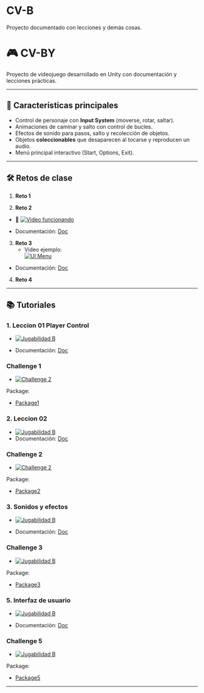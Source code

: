 # CV-B
Proyecto documentado con lecciones y demás cosas.

# 🎮 CV-BY

Proyecto de videojuego desarrollado en Unity con documentación y lecciones prácticas.

---

## 🚀 Características principales
- Control de personaje con **Input System** (moverse, rotar, saltar).  
- Animaciones de caminar y salto con control de bucles.  
- Efectos de sonido para pasos, salto y recolección de objetos.  
- Objetos **coleccionables** que desaparecen al tocarse y reproducen un audio.  
- Menú principal interactivo (Start, Options, Exit).

---

## 🛠️ Retos de clase

1. **Reto 1**


2. **Reto 2**
- 🎥 [![Video funcionando](https://github.com/user-attachments/assets/a8d22d78-4ac0-4c5c-9c83-2179df7f3df3)](https://drive.google.com/file/d/1DI9DqSuuPy-4uyhG42fMn7RQaJW8jM75/view?usp=drive_link)

- Documentación: [Doc](https://docs.google.com/document/d/1Aq6xLKmkcKKDhELxQ8CuIGu4LDXNFubO/edit?usp=drive_link&ouid=106229535936603385134&rtpof=true&sd=true)

3. **Reto 3**
   - Video ejemplo:  
  [![UI Menu](https://github.com/user-attachments/assets/82032371-361b-41c0-af7b-64fad7ee90d5
)](https://drive.google.com/file/d/1KZFYdh8q784FryJbnaQp4D3MbF4jhNAX/view?usp=sharing)  
- Documentación: [Doc](https://docs.google.com/document/d/1Aq6xLKmkcKKDhELxQ8CuIGu4LDXNFubO/edit?usp=drive_link&ouid=106229535936603385134&rtpof=true&sd=true)


4. **Reto 4**


---

## 📚 Tutoriales

### 1. Leccion 01 Player Control
- [![Jugabilidad B](https://github.com/user-attachments/assets/c815d0fe-3606-4756-9af5-937cce21c041
)](https://drive.google.com/file/d/1ns33pU3vzIOVpsi8uviGcPUw8PWT35TM/view?usp=sharing)

- Documentación: [Doc](https://docs.google.com/document/d/1l9hfP4zPAnVpvQywp2C6HAVL3WnLTDQ2/edit?usp=sharing&ouid=106229535936603385134&rtpof=true&sd=true)

### Challenge 1
- [![Challenge 2](https://github.com/user-attachments/assets/04d6a4e8-c6bf-4103-b80c-ba00c3d5577b
)](https://drive.google.com/file/d/14t9PH1pDzLW_fzuVnJZT63v-rIKoWLUE/view?usp=sharing) 

Package:
- [Package1](https://drive.google.com/file/d/1NzQtKPn5gZLcv6SVvb2I9wuBVncuS0AF/view?usp=sharing)
  

### 2. Leccion 02 

- [![Jugabilidad B](https://github.com/user-attachments/assets/130a6bb4-19d7-40d1-a960-fee13eb8bd9b
)](https://drive.google.com/file/d/1xFgLh9J-L8xV_xY8G3Qxk-B1PR8QdSTG/view?usp=sharing) 
- Documentación: [Doc](https://docs.google.com/document/d/1isX1rfQE7Urbn4bg5mkxpedkqO8Yw5j0/edit?usp=sharing&ouid=106229535936603385134&rtpof=true&sd=true)

### Challenge 2
- [![Challenge 2](https://github.com/user-attachments/assets/207ea194-a8ea-41db-b54b-97c92ba5f05e
)](https://drive.google.com/file/d/1NWtbUp-KE0A8okhjTmd5lmwp80n6kk_u/view?usp=sharing) 

Package:
- [Package2](https://drive.google.com/file/d/11SSd8JMJQSCYA43QEkpjxRVHH3E2_uXb/view?usp=sharing)


### 3. Sonidos y efectos
- [![Jugabilidad B](https://github.com/user-attachments/assets/d2b1779a-12cb-4f82-abc3-ab0705d52601)](https://drive.google.com/file/d/1hjmC0ZShCJGu4URLEmzIgGjpXh1Boona/view?usp=sharing)

- Documentación: [Doc](https://docs.google.com/document/d/1Ao90Z-5SHm7517viJ7fGQPvT6xC_bUjG/edit?usp=sharing&ouid=106229535936603385134&rtpof=true&sd=true)

### Challenge 3
- [![Jugabilidad B](https://github.com/user-attachments/assets/4d1f02da-15dd-4d34-82b0-20341e4e3bd1)](https://drive.google.com/file/d/1CsXwvA5a2K-thCG84gnVRVQy9HfeLDXP/view?usp=sharing)

Package:
- [Package3](https://drive.google.com/file/d/1FIHisaslPuhOj3UrYkpL3z3D4nvfORUk/view?usp=sharing)

### 5. Interfaz de usuario
- [![Jugabilidad B](https://github.com/user-attachments/assets/7d7d0eca-a4d8-4f8a-ae98-bd15a8ee851f)](https://drive.google.com/file/d/10zFWiOU8fmEyOhQ7kUMWkVfIUk-NQu2W/view?usp=drive_link)

- Documentación: [Doc](https://docs.google.com/document/d/1SpCyxtsFrc_U6b4wBpjn_Xcpr51p5XiK/edit?usp=sharing&ouid=106229535936603385134&rtpof=true&sd=true)

### Challenge 5
- [![Jugabilidad B](https://github.com/user-attachments/assets/52145bcc-63d7-444f-a8c0-acce0ec92024)](https://drive.google.com/file/d/1Y1x6_WjfuhXqRe7nt9zsRG1gxFrR4B9d/view?usp=sharing)

Package:
- [Package5](https://drive.google.com/file/d/1dKzaVopQqqQR9DKHXUqAqEeR9pY5rQtf/view?usp=sharing)
---

